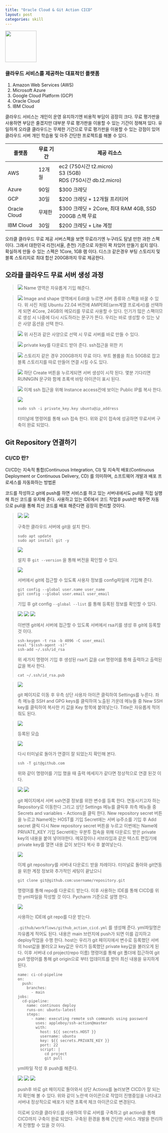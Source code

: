 ```yaml
---
title: "Oracle Cloud & Git Action CICD"
layout: post
categories: skill
---
```

<img src="../image/oracle_git/oracle_git.png" height="100px">


### 클라우드 서비스를 제공하는 대표적인 플랫폼
1. Amazon Web Services (AWS)
2. Microsoft Azure
3. Google Cloud Platform (GCP)
4. Oracle Cloud
5. IBM Cloud

클라우드 서비스는 개인이 운영 유지하기엔 비용적 부담이 굉장히 크다.
무료 평가판을 사용하면 부담은 줄겠지만 대부분 무료 평가판을 이용할 수 있는 기간이 정해져 있다.
유일하게 오라클 클라우드는 무제한 기간으로 무료 평가판을 이용할 수 있는 강점이 있어 클라우드 서버 개인 학습용 및 아주 간단한
프로젝트를 해볼 수 있다.

| 플랫폼          | 무료 기간 | 제공 리소스                                                       | 
|--------------|-------|--------------------------------------------------------------| 
| AWS          | 12개월  | ec2 (750시간 t2.micro)<br/>S3 (5GB)<br/>RDS (750시간 db.t2.micro) |
| Azure        | 90일   | $300 크레딧                                                     |
| GCP          | 30일   | $200 크레딧 + 12개월 프리티어                                         |
| Oracle Cloud | 무제한   | $300 크레딧 + 2Core, 최대 RAM 4GB, SSD 200GB 스팩 무료             |
| IBM Cloud    | 30일   | $200 크레딧 + Lite 계정                                           |

오라클 클라우드 무료 제공 서버스펙을 보면 무료라기엔 누구라도 탐낼 만한 과한 스펙이다. 그래서 대한민국 리전(서울, 춘천) 기준으로 자원이 꽉 차있어 만들기 쉽지 않다.
확실하게 만들 수 있는 스펙은 1Core, 1GB 램 이다. 디스크 같은경우 부팅 스토리지 및 블록 스토리지로 최대 합산 200GB까지 무료 제공한다.

## 오라클 클라우드 무료 서버 생성 과정
> ![](../image/oracle_git/1.png)
> Name 영역은 자유롭게 기입 해준다.

> ![](../image/oracle_git/2.png)
> Image and shape 영역에서 Edit을 누르면 서버 종류와 스팩을 바꿀 수 있다.
> 위 사진 처럼 Ubuntu 22.04 버전에 AMPERE(arm계열 프로세서)를 선택하게 되면 4Core, 24GB의 메모리를 무료로 사용할 수 있다.
> 인기가 많은 스팩이므로 생성 시 나중에 다시 시도하라는 문구가 뜬다. 우리는 바로 생성할 수 있는 낮은 사양 옵션을 선택 한다.

> ![](../image/oracle_git/3.png)
> 위 사진과 같은 사양으로 선택 시 무료 서버를 바로 만들 수 있다.

> ![](../image/oracle_git/4.png)
> private key를 다운로드 받아 준다. ssh접근을 위한 키

> ![](../image/oracle_git/5.png)
> 스토리지 같은 경우 200GB까지 무료 이다.
> 부트 볼륨을 최소 50GB로 잡고 블록 스토리지를 따로 만들어 연결 시킬 수도 있다.

> ![](../image/oracle_git/6.png)
> 하단 Create 버튼을 누르게되면 서버 생성이 시작 된다.
> 몇분 기다리면 RUNNGIN 문구와 함께 초록색 바탕 아이콘이 표시 된다.

> ![](../image/oracle_git/7.png)
> 이제 ssh 접근을 위해 Instance access칸에 보이는 Public IP를 복사 한다.

> ![](../image/oracle_git/8.png)
> ```
> sudo ssh -i private_key.key ubuntu@ip_address
> ```
> 터미널에 명령어를 통해 ssh 접속 한다.
> 위와 같이 접속에 성공하면 무료서버 구축이 완료 되었다.

## Git Repository 연결하기
### CI/CD 란?
CI/CD는 지속적 통합(Continuous Integration, CI) 및 지속적 배포(Continuous Deployment or Continuous Delivery, CD) 를 의미하며, 소프트웨어 개발과 배포 프로세스를 자동화하는 방법론

코드를 작성하고 git에 push를 하면 서비스를 하고 있는 서버내에서도 pull을 직접 실행해 최신 코드를 유지해 준다.
사용하고 있는 IDE에서 코드 작업후 push만 해주면 자동으로 pull을 통해 최신 코드를 배포 해준다면 굉장히 편리할 것이다.

> ![](../image/oracle_git/9.png)
> ![](../image/oracle_git/10.png)
> 
> 구축한 클라우드 서버에 git을 설치 한다.
> ```
> sudo apt update
> sudo apt install git -y
> ```

> ![](../image/oracle_git/11.png)
> 
> 설치 후 `git --version` 을 통해 버전을 확인할 수 있다.

> ![](../image/oracle_git/12.png)
> 
> 서버에서 git에 접근할 수 있도록 사용자 정보를 config파일에 기입해 준다.
> ```
> git config --global user.name user_name
> git config --global user.email user_email
> ```
> 기입 후 git config `--global --list` 를 통해 등록된 정보를 확인할 수 있다.

> ![](../image/oracle_git/13.png)
> ![](../image/oracle_git/14.png)
> ![](../image/oracle_git/15.png)
> 
> 이번엔 git에서 서버에 접근할 수 있도록 서버에서 rsa키를 생성 후 git에 등록할 것 이다.
> ```
> ssh-keygen -t rsa -b 4096 -C user_email
> eval "$(ssh-agent -s)"
> ssh-add ~/.ssh/id_rsa
> ```
> 위 세가지 명령어 기입 후 생성된 rsa키 값을 cat 명령어를 통해 출력하고 출력된 값을 복사 한다.
> ```
> cat ~/.ssh/id_rsa.pub
> ```

> ![](../image/oracle_git/16.png)
> 
> git 페이지로 이동 후 우측 상단 사용자 아이콘 클릭하여 Settings를 누른다.
> 좌측 메뉴중 SSH and GPG keys를 클릭하여 노출된 가운데 메뉴들 중 New SSH key를 클릭하여 복사한 키 값을 Key 항목에 붙여넣는다.
> Title은 자유롭게 적어줘도 된다.

> ![](../image/oracle_git/17.png)
> 
> 등록된 모습

> ![](../image/oracle_git/18.png)
> 
> 다시 터미널로 돌아가 연결이 잘 되었는지 확인해 본다.
> ```
> ssh -T git@github.com
> ```
> 위와 같이 명령어를 기입 했을 때 출력 메세지가 같다면 정상적으로 연결 된것 이다.

> ![](../image/oracle_git/19.png)
> ![](../image/oracle_git/20.png) 
> 
> git 페이지에서 서버 ssh연결 정보를 위한 변수를 등록 한다.
> 연동시키고자 하는 Repository로 이동한다 그리고 상단 Settings 메뉴를 클릭후 좌측 메뉴들 중 Secrets and variables - Actions을 클릭 한다.
> New repository secret 버튼을 누르고 Name에는 HOST를 기입 Secret에는 서버 ip주소를 기입 후 Add secret 클릭
> 다시 New repository secret 버튼을 누르고 이번에는 Name에 PRIVATE_KEY 기입 Secret에는 우분투 접속을 위해 다운로드 받은 private key의 내용을 붙여 넣어야한다.
> 메모장이나 서브라임과 같은 텍스트 편집기에 private key를 열면 내용 값이 보인다 복사 후 붙여넣는다.

> ![](../image/oracle_git/21.png)
> 
> 이제 git repository를 서버내 다운로드 받을 차례이다.
> 터미널로 돌아와 git연동을 위한 계정 정보와 추가적인 세팅이 끝났으니
> ```
> git clone git@github.com:username/repository.git
> ```
> 명령어를 통해 repo를 다운로드 받는다.
> 이후 사용하는 IDE를 통해 CICD를 위한 yml파일을 작성할 것 이다.
> Pycharm 기준으로 설명 한다.

> ![](../image/oracle_git/22.png)
> 
> 사용하는 IDE에 git repo를 다운 받는다.
> 
> `.github/workflows/github_action_cicd.yml` 를 생성해 준다.
> yml파일명은 자유롭게 적어도 된다.
> 내용은 main 브런치에 push가 되면 이를 감지하고 deploy작업을 수행 한다. host는 우리가 git 페이지에서 변수로 등록했던 서버의 host값을 불러오고
> key값은 우리가 등록했던 private key값을 불러오게 된다. 이후 서버내 cd project(repo 이름) 명령어를 통해 git 폴더에 접근하여 git pull 명령어를 통해
> git origin으로 부터 업데이트를 받아 최신 내용을 유지하게 된다.
> ```
> name: ci-cd-pipeline
> on:
>   push:
>     branches:
>       - main
> jobs:
>   cd-pipeline:
>     name: continuos deploy
>     runs-on: ubuntu-latest
>     steps:
>       - name: executing remote ssh commands using password
>         uses: appleboy/ssh-action@master
>         with:
>           host: ${{ secrets.HOST }}
>           username: ubuntu
>           key: ${{ secrets.PRIVATE_KEY }}
>           port: 22
>           script: |
>             cd project
>             git pull
> ```
> yml파일 작성 후 push를 해준다.


> ![](../image/oracle_git/23.png)
> ![](../image/oracle_git/24.png)
> ![](../image/oracle_git/25.png)
> 
> push후 바로 git 페이지로 돌아와서 상단 Actions를 눌러보면 CICD가 잘 되는지 확인해 볼 수 있다.
> 위와 같이 노란색 아이콘으로 작업이 진행중임을 나타내고 서버내 정상적으로 배포가 되면 초록색 체크 아이콘으로 변경된다.
> 
> 이로써 오라클 클라우드를 사용하여 무료 서버를 구축하고 git action을 통해 CICD까지 구축이 완료 되었다.
> 구축된 환경을 통해 간단한 서비스 개발을 편리하게 진행할 수 있을 것 이다.